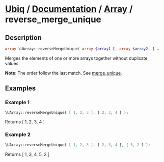[Ubiq](https://github.com/Pixel418/Ubiq#readme) / [Documentation](../index.md#readme) / [Array](../index.md#array) / reverse_merge_unique
======


Description
-------- 

```php
array \UArray::reverseMergeUnique( array $array1 [, array $array2, [ … ] ] );
```

Merges the elements of one or more arrays together without duplicate values. <br>

**Note**: The order follow the last match. See [merge_unique](./merge_unique.md#readme).



Examples
--------

### Example 1

```php
\UArray::reverseMergeUnique( [ 1, 2, 3 ], [ 2, 3, 4 ] );
```
Returns [ 1, 2, 3, 4 ]

### Example 2

```php
\UArray::reverseMergeUnique( [ 1, 2, 3 ], [ 2, 3, 4 ], [ 5, 2 ] );
```
Returns [ 1, 3, 4, 5, 2 ]
